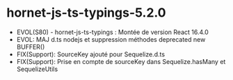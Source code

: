 # hornet-js-ts-typings-5.2.0

- EVOL(S80) - hornet-js-ts-typings : Montée de version React 16.4.0
- EVOL: MAJ d.ts nodejs et suppression méthodes deprecated new BUFFER()
- FIX(Support): SourceKey ajouté pour Sequelize.d.ts
- FIX(Support): Prise en compte de sourceKey dans Sequelize.hasMany et SequelizeUtils